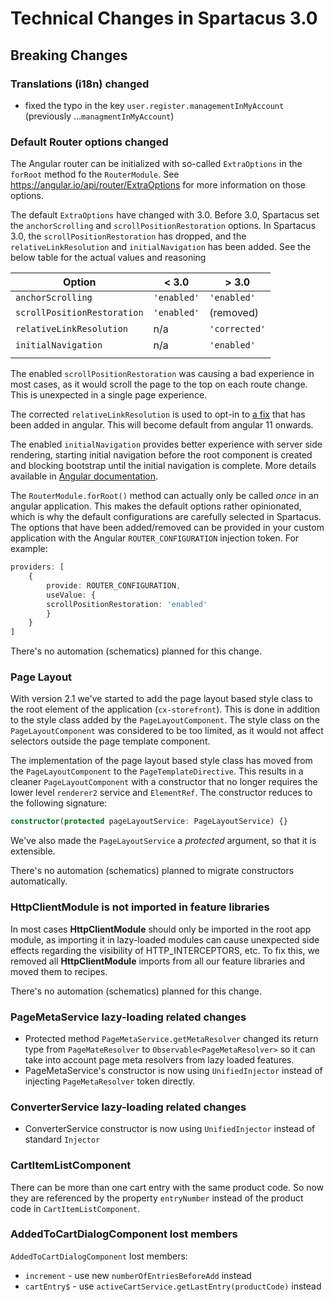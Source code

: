 # Technical Changes in Spartacus 3.0

## Breaking Changes

### Translations (i18n) changed
- fixed the typo in the key `user.register.managementInMyAccount` (previously ...`managmentInMyAccount`)

### Default Router options changed
The Angular router can be initialized with so-called `ExtraOptions` in the `forRoot` method fo the `RouterModule`. See https://angular.io/api/router/ExtraOptions for more information on those options. 

The default `ExtraOptions` have changed with 3.0. Before 3.0, Spartacus set the `anchorScrolling` and `scrollPositionRestoration` options. In Spartacus 3.0, the `scrollPositionRestoration` has dropped, and the `relativeLinkResolution` and `initialNavigation` has been added. See the below table for the actual values and reasoning

| Option | < 3.0 | > 3.0
| --- | --- |  --- 
| `anchorScrolling` | `'enabled'` | `'enabled'`
| `scrollPositionRestoration` | `'enabled'` | (removed)
| `relativeLinkResolution` | n/a | `'corrected'`
| `initialNavigation` | n/a | `'enabled'`
| | |

The enabled `scrollPositionRestoration` was causing a bad experience in most cases, as it would scroll the page to the top on each route change. This is unexpected in a single page experience. 

The corrected `relativeLinkResolution` is used to opt-in to [a fix](https://github.com/angular/angular/issues/37355) that has been added in angular. This will become default from angular 11 onwards. 

The enabled `initialNavigation` provides better experience with server side rendering, starting initial navigation before the root component is created and blocking bootstrap until the initial navigation is complete. More details available in  [Angular documentation](https://angular.io/api/router/InitialNavigation).

The `RouterModule.forRoot()` method can actually only be called _once_ in an angular application. This makes the default options rather opinionated, which is why the default configurations are carefully selected in Spartacus. The options that have been added/removed can be provided in your custom application with the Angular `ROUTER_CONFIGURATION` injection token. For example: 

```typescript
providers: [
    {
        provide: ROUTER_CONFIGURATION,
        useValue: {
        scrollPositionRestoration: 'enabled'
        }
    }
]
```

There's no automation (schematics) planned for this change. 

### Page Layout
With version 2.1 we've started to add the page layout based style class to the root element of the application (`cx-storefront`). This is done in addition to the style class added by the `PageLayoutComponent`. The style class on the `PageLayoutComponent` was considered to be too limited, as it would not affect selectors outside the page template component. 

The implementation of the page layout based style class has moved from the `PageLayoutComponent` to the `PageTemplateDirective`. This results in a cleaner `PageLayoutComponent` with a constructor that no longer requires the lower level `renderer2` service and `ElementRef`. The constructor reduces to the following signature: 
```ts
constructor(protected pageLayoutService: PageLayoutService) {}
```

We've also made the `PageLayoutService` a _protected_ argument, so that it is extensible. 

There's no automation (schematics) planned to migrate constructors automatically. 

### HttpClientModule is not imported in feature libraries
 
In most cases **HttpClientModule** should only be imported in the root app module, as importing it in lazy-loaded modules can
cause unexpected side effects regarding the visibility of HTTP_INTERCEPTORS, etc. To fix this, we removed all **HttpClientModule** imports from all our
feature libraries and moved them to recipes. 

There's no automation (schematics) planned for this change. 
    
### PageMetaService lazy-loading related changes

- Protected method `PageMetaService.getMetaResolver` changed its return type from `PageMateResolver` to `Observable<PageMetaResolver>` so it can take into account page meta resolvers from lazy loaded features. 
- PageMetaService's constructor is now using `UnifiedInjector` instead of injecting `PageMetaResolver` token directly.  

### ConverterService lazy-loading related changes

- ConverterService constructor is now using `UnifiedInjector` instead of standard `Injector` 

### CartItemListComponent
There can be more than one cart entry with the same product code. So now they are referenced by the property `entryNumber` instead of the product code in `CartItemListComponent`.

### AddedToCartDialogComponent lost members
`AddedToCartDialogComponent` lost members: 
- `increment` - use new `numberOfEntriesBeforeAdd` instead
- `cartEntry$` - use `activeCartService.getLastEntry(productCode)` instead
